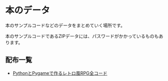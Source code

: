 # 本のデータ

本のサンプルコードなどのデータをまとめていく場所です。

本のサンプルコードであるZIPデータには、パスワードがかかっているものもあります。


## 配布一覧

* [PythonとPygameで作るレトロ風RPG全コード](./python_pygame_rpg/README.md)

